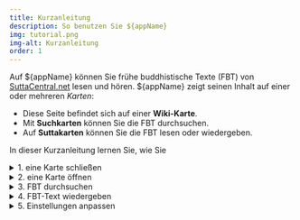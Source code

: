 ```yaml
---
title: Kurzanleitung
description: So benutzen Sie ${appName}
img: tutorial.png
img-alt: Kurzanleitung
order: 1
---
```


Auf ${appName} können Sie frühe buddhistische Texte (FBT) von [SuttaCentral.net](https://suttacentral.net) lesen und hören. ${appName} zeigt seinen Inhalt auf einer oder mehreren *Karten*:

* Diese Seite befindet sich auf einer <b>Wiki-Karte</b>. 
* Mit <b>Suchkarten</b> können Sie die FBT durchsuchen. 
* Auf <b>Suttakarten</b> können Sie die FBT lesen oder wiedergeben. 

In dieser Kurzanleitung lernen Sie, wie Sie

<details><summary>1. eine Karte schließen</summary>

* Das „–“ klicken, um die Karte zu minimieren
* Das „X“ klicken, um die Karte ganz zu schließen

</details>

<details><summary>2. eine Karte öffnen</summary>

Jede Karte hat einen <i>Karten-Tab</i> im Tabulatormenü. Klicken Sie einen Tab, um die entsprechende Karte zu öffnen. 

</details>

<details><summary>3. FBT durchsuchen</summary>
Um einen Text zu finden, können Sie

* einen Suchtext in das Suchfeld eingeben (z. B. „Wurzel des Leidens“) 
* eine Sutta-Kennziffer in das Suchfeld eingeben (z. B. Thig 1.1) 
* `SUCH MIR ETWAS AUS!` klicken; das wählt einen zufälligen Suchbegriff aus 

Schauen Sie die Suchergebnisse durch und klicken Sie auf eines davon, um zum eigentlichen Sutta zu gelangen. 

</details>

<details><summary>4. FBT-Text wiedergeben</summary>
Wenn die aktuelle Karte eine Suttakarte ist, können Sie 

* in ein beliebiges Segment klicken
* das ausgewählte Segment wiedergeben
* das Sutta von hier bis zum Ende wiedergeben

</details>

<details> <summary>5. Einstellungen anpassen</summary>

Die Einstellungen sind in Abschnitte gegliedert. Klicken Sie auf jeden abschnitt und probieren Sie die Möglichkeiten aus. 

</details>

